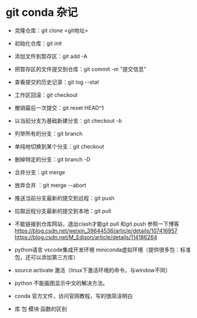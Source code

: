 # git conda 杂记
+ 克隆仓库：git clone <git地址>
+ 初始化仓库：git init   

+ 添加文件到暂存区：git add -A  
+ 把暂存区的文件提交到仓库：git commit -m "提交信息" 
+ 查看提交的历史记录：git log --stat  

+ 工作区回滚：git checkout <filename>  
+ 撤销最后一次提交：git reset HEAD^1  

+ 以当前分支为基础新建分支：git checkout -b <branchname>  
+ 列举所有的分支：git branch  
+ 单纯地切换到某个分支：git checkout <branchname>  
+ 删掉特定的分支：git branch -D <branchname>  
+ 合并分支：git merge <branchname>  
+ 放弃合并 ：git merge --abort  

+ 推送当前分支最新的提交到远程：git push  
+ 拉取远程分支最新的提交到本地：git pull  

+ 不能链接到仓库网站，退出clash才能git pull 和git push 参照一下博客  
  https://blog.csdn.net/weixin_39644536/article/details/107416957
  https://blog.csdn.net/M_Edison/article/details/114186264
+ python语言 vscode集成开发环境 miniconda虚拟环境（提供很多包：标准包，还可以添加第三方库）
+ source  activate 激活（linux下激活环境的命令，与window不同）
+ python 不能画图显示中文的解决方法。
+ conda 官方文件，访问官网教程，写的很简洁明白
+ 库 包 模块 函数的区别

